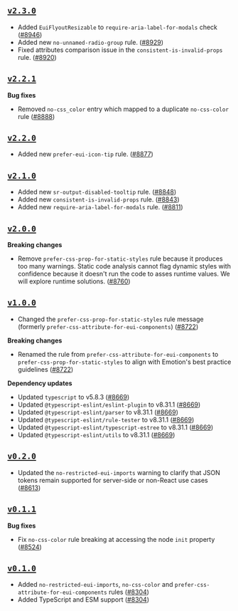 ## [`v2.3.0`](https://github.com/elastic/eui/releases/v2.3.0)

- Added `EuiFlyoutResizable` to `require-aria-label-for-modals` check ([#8946](https://github.com/elastic/eui/pull/8946))
- Added new `no-unnamed-radio-group` rule. ([#8929](https://github.com/elastic/eui/pull/8929))
- Fixed attributes comparison issue in the `consistent-is-invalid-props` rule. ([#8920](https://github.com/elastic/eui/pull/8920))

## [`v2.2.1`](https://github.com/elastic/eui/releases/v2.2.1)

**Bug fixes**

- Removed `no-css_color` entry which mapped to a duplicate `no-css-color` rule ([#8888](https://github.com/elastic/eui/pull/8888))

## [`v2.2.0`](https://github.com/elastic/eui/releases/v2.2.0)

- Added new `prefer-eui-icon-tip` rule. ([#8877](https://github.com/elastic/eui/pull/8877))

## [`v2.1.0`](https://github.com/elastic/eui/releases/v2.1.0)

- Added new `sr-output-disabled-tooltip` rule. ([#8848](https://github.com/elastic/eui/pull/8848))
- Added new `consistent-is-invalid-props` rule. ([#8843](https://github.com/elastic/eui/pull/8843))
- Added new `require-aria-label-for-modals` rule. ([#8811](https://github.com/elastic/eui/pull/8811))

## [`v2.0.0`](https://github.com/elastic/eui/releases/v2.0.0)

**Breaking changes**

- Remove `prefer-css-prop-for-static-styles` rule because it produces too many warnings. Static code analysis cannot flag dynamic styles with confidence because it doesn't run the code to asses runtime values. We will explore runtime solutions. ([#8760](https://github.com/elastic/eui/pull/8760))

## [`v1.0.0`](https://github.com/elastic/eui/releases/v1.0.0)

- Changed the `prefer-css-prop-for-static-styles` rule message (formerly `prefer-css-attribute-for-eui-components`) ([#8722](https://github.com/elastic/eui/pull/8722))

**Breaking changes**

- Renamed the rule from `prefer-css-attribute-for-eui-components` to `prefer-css-prop-for-static-styles` to align with Emotion's best practice guidelines ([#8722](https://github.com/elastic/eui/pull/8722))

**Dependency updates**

- Updated `typescript` to v5.8.3 ([#8669](https://github.com/elastic/eui/pull/8669))
- Updated `@typescript-eslint/eslint-plugin` to v8.31.1 ([#8669](https://github.com/elastic/eui/pull/8669))
- Updated `@typescript-eslint/parser` to v8.31.1 ([#8669](https://github.com/elastic/eui/pull/8669))
- Updated `@typescript-eslint/rule-tester` to v8.31.1 ([#8669](https://github.com/elastic/eui/pull/8669))
- Updated `@typescript-eslint/typescript-estree` to v8.31.1 ([#8669](https://github.com/elastic/eui/pull/8669))
- Updated `@typescript-eslint/utils` to v8.31.1 ([#8669](https://github.com/elastic/eui/pull/8669))

## [`v0.2.0`](https://github.com/elastic/eui/releases/v0.2.0)

- Updated the `no-restricted-eui-imports` warning to clarify that JSON tokens remain supported for server-side or non-React use cases ([#8613](https://github.com/elastic/eui/pull/8613))

## [`v0.1.1`](https://github.com/elastic/eui/releases/v0.1.1)

**Bug fixes**

- Fix `no-css-color` rule breaking at accessing the node `init` property ([#8524](https://github.com/elastic/eui/pull/8524))

## [`v0.1.0`](https://github.com/elastic/eui/releases/v0.1.0)

- Added `no-restricted-eui-imports`, `no-css-color` and `prefer-css-attribute-for-eui-components` rules ([#8304](https://github.com/elastic/eui/pull/8304))
- Added TypeScript and ESM support ([#8304](https://github.com/elastic/eui/pull/8304))

